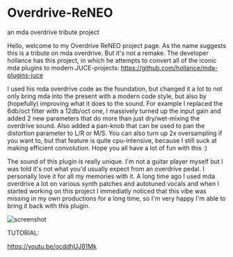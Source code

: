 # Overdrive-ReNEO
an mda overdrive tribute project

Hello, welcome to my Overdrive ReNEO project page. As the name suggests this is a tribute on mda overdrive. But it's not a remake.
The developer hollance has this project, in which he attempts to convert all of the iconic mda plugins to modern JUCE-projects:
https://github.com/hollance/mda-plugins-juce

I used his mda overdrive code as the foundation, but changed it a lot to not only bring mda into the present with a modern code style,
but also by (hopefully) improving what it does to the sound. For example I replaced the 6db/oct filter with a 12db/oct one, I massively
turned up the input gain and added 2 new parameters that do more than just dry/wet-mixing the overdrive sound. Also added a pan-knob
that can be used to pan the distortion parameter to L/R or M/S. You can also turn up 2x oversampling if you want to, but that feature is
quite cpu-intensive, because I still suck at making efficient convolution. Hope you all have a lot of fun with this :)

The sound of this plugin is really unique. I'm not a guitar player myself but I was told it's not what you'd usually
expect from an overdrive pedal. I personally love it for all my memories with it. A long time ago I used mda overdrive
a lot on various synth patches and autotuned vocals and when I started working on this project I immediatly noticed that this
vibe was missing in my own productions for a long time, so I'm very happy I'm able to bring it back with this plugin.

![screenshot](https://user-images.githubusercontent.com/54960398/176905057-9a4fa847-f206-404f-8bb7-ea77bc226d8b.png)

TUTORIAL:

https://youtu.be/ocddhUJ81Mk

